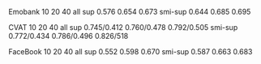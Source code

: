
Emobank         10                 20              40                     all
sup           0.576              0.654           0.673
smi-sup       0.644              0.685           0.695



CVAT            10                 20              40                     all
sup          0.745/0.412       0.760/0.478     0.792/0.505
smi-sup      0.772/0.434       0.786/0.496      0.826/518



FaceBook         10                 20             40                     all
sup             0.552             0.598          0.670
smi-sup         0.587             0.663          0.683



